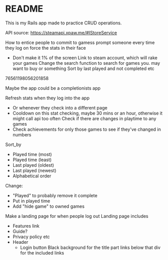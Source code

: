# README

This is my Rails app made to practice CRUD operations.

API source: https://steamapi.xpaw.me/#IStoreService

How to entice people to commit to gamess
prompt someone every time they log on
force the stats in their face
- Don't make it 1% of the screen
Link to steam account, which will rake your games
Change the search function to search for games you. may want to buy or something
Sort by last played and not completed etc

76561198056201858

Maybe the app could be a completionists app

Refresh stats when they log into the app
- Or whenever they check into a different page
- Cooldown on this stat checking, maybe 30 mins or an hour, otherwise it might call api too often
Check if there are changes in playtime to any games
- Check achievements for only those games to see if they've changed in numbers


Sort_by

- Played time (most)
- Played time (least)
- Last played (oldest)
- Last played (newest)
- Alphabetical order

Change:
- "Played" to probably remove it complete
- Put in played time
- Add "hide game" to owned games


Make a landing page for when people log out
Landing page includes
- Features link
- Guide?
- Privacy policy etc
- Header
  - Login button
Black background for the title part
links below that div for the included links

